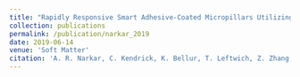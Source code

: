 ```yaml
---
title: "Rapidly Responsive Smart Adhesive-Coated Micropillars Utilizing Catechol-Boronate Complexation Chemistry"
collection: publications
permalink: /publication/narkar_2019
date: 2019-06-14
venue: 'Soft Matter'
citation: 'A. R. Narkar, C. Kendrick, K. Bellur, T. Leftwich, Z. Zhang, B. P. Lee. “Rapidly Responsive Smart Adhesive-Coated Micropillars Utilizing Catechol-Boronate Complexation Chemistry”, Soft Matter, 15, pp. 5474-5482, 2019.'
---
```

